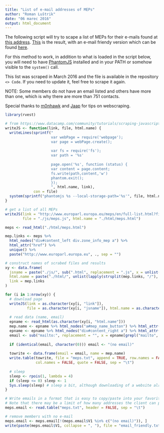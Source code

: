 ```yaml
---
title: "List of e-mail addresses of MEPs"
author: "Roman Luštrik"
date: "06 marec 2016"
output: html_document
---
```


The following script will try to scape a list of MEPs for their e-mails found at [this address](http://www.europarl.europa.eu/meps/en/full-list.html?filter=all&leg=). [This](https://github.com/romunov/mep_email_scraper/blob/master/meps.txt) is the result, with an e-mail friendy version which can be found [here](https://github.com/romunov/mep_email_scraper/blob/master/email_friendly.txt).

For this method to work, in addition to what is loaded in the script below, you will need to have [PhantomJS](http://phantomjs.org/) installed and in your PATH or somehow visible to the `system()` call.

This list was scraped in March 2016 and the file is available in the repository `<> Code`. If you need to update it, feel free to scrape it again.

NOTE: Some members do not have an email listed and others have more than one, which is why there are more than 751 contacts.

Special thanks to [m0nhawk](http://stackoverflow.com/users/1030110/m0nhawk) and [Jaap](http://stackoverflow.com/users/2204410/jaap) for tips on webscraping.

```r
library(rvest)

# from https://www.datacamp.com/community/tutorials/scraping-javascript-generated-data-with-r
writeJS <- function(link, file, html.name) {
  writeLines(sprintf("
                     var webPage = require('webpage');
                     var page = webPage.create();
                     
                     var fs = require('fs');
                     var path = '%s'
                     
                     page.open('%s', function (status) {
                     var content = page.content;
                     fs.write(path,content,'w')
                     phantom.exit();
                     });
                     ", html.name, link),
             con = file)
  system(sprintf("phantomjs %s --local-storage-path='%s'", file, html.name))
}

# get a list of all MEPs
writeJS(link = "http://www.europarl.europa.eu/meps/en/full-list.html?filter=all&leg=",
        file = "./js/meps.js", html.name = "./html/meps.html")

meps <- read_html("./html/meps.html")

mep.links <- meps %>%
  html_nodes("div#content_left div.zone_info_mep a") %>%
  html_attr("href") %>%
  unique() %>%
  paste("http://www.europarl.europa.eu", ., sep = "")

# construct names of scrabed files and results
xy <- data.frame(
  jsname = paste("./js/", sub(".html", replacement = ".js", x = unlist(lapply(strsplit(mep.links, "/"), "[", 7))), sep = ""),
  html.name = paste("./html/", unlist(lapply(strsplit(mep.links, "/"), "[", 7)), sep = ""),
  link = mep.links
)

for (i in 1:nrow(xy)) {
  # download page
  writeJS(link = as.character(xy[i, "link"]),
          file = as.character(xy[i, "jsname"]), html.name = as.character(xy[i, "html.name"]))
  
  # read data (name, email)
  epname <- read_html(as.character(xy[i, "html.name"]))
  mep.name <- epname %>% html_nodes("a#mep_name_button") %>% html_attr("title")
  epname <- epname %>% html_nodes("div#content_right a") %>% html_attr("href")
  email <- sub("mailto:", replacement = "", x = epname[grepl("mailto", epname)])
  
  if (identical(email, character(0))) email <- "(no email)"
  
  towrite <- data.frame(email = email, name = mep.name)
  write.table(towrite, file = "meps.txt", append = TRUE, row.names = FALSE,
              col.names = FALSE, quote = FALSE, sep = "\t")
  
  # sleep
  sleep <- rpois(1, lambda = 4)
  if (sleep <= 0) sleep <- 1
  Sys.sleep(sleep) # sleep a bit, although downloading of a website already takes long
}

# Write emails in a format that is easy to copy/paste into your favorite email client.
# Note that there may be a limit of how many addresses the client can process.
meps.email <- read.table("meps.txt", header = FALSE, sep = "\t")

# remove members with no e-mail
meps.email <- meps.email[!(meps.email$V1 %in% c("(no email)")), ]
write(paste(meps.email$V1, collapse = ", "), file = "email_friendly.txt")
```

